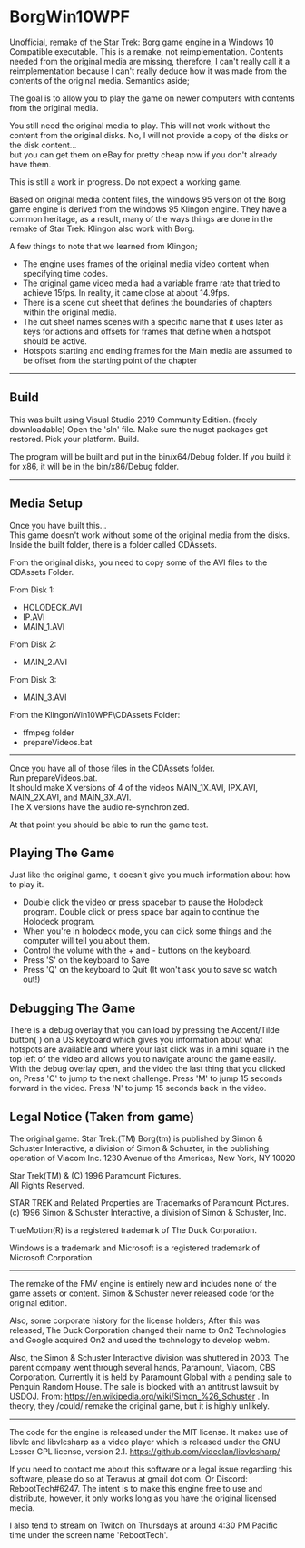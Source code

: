 # BorgWin10WPF
 Unofficial, remake of the Star Trek: Borg game engine in a Windows 10 Compatible executable.  This is a remake, not reimplementation. Contents needed from the original media are missing, therefore, I can't really call it a reimplementation because I can't really deduce how it was made from the contents of the original media.  Semantics aside;

 The goal is to allow you to play the game on newer computers with contents from the original media.
 
 You still need the original media to play.  This will not work without the content from the original disks.   No, I will not provide a copy of the disks or the disk content…  
 but you can get them on eBay for pretty cheap now if you don't already have them.

 This is still a work in progress.  Do not expect a working game.

 Based on original media content files, the windows 95 version of the Borg game engine is derived from the windows 95 Klingon engine. They have a common heritage, as a result, many of the ways things are done in the remake of Star Trek: Klingon also work with Borg.

 A few things to note that we learned from Klingon;
  - The engine uses frames of the original media video content when specifying time codes.
  - The original game video media had a variable frame rate that tried to achieve 15fps.  In reality, it came close at about 14.9fps.
  - There is a scene cut sheet that defines the boundaries of chapters within the original media.
  - The cut sheet names scenes with a specific name that it uses later as keys for actions and offsets for frames that define when a hotspot should be active.
  - Hotspots starting and ending frames for the Main media are assumed to be offset from the starting point of the chapter

---
 
## Build
This was built using Visual Studio 2019 Community Edition.  (freely downloadable)
Open the 'sln' file.   Make sure the nuget packages get restored.  Pick your platform.  Build.

The program will be built and put in the bin/x64/Debug folder.  If you build it for x86, it will be in the bin/x86/Debug folder.

---

## Media Setup
Once you have built this...  
This game doesn't work without some of the original media from the disks.
Inside the built folder, there is a folder called CDAssets.

From the original disks, you need to copy some of the AVI files to the CDAssets Folder.

From Disk 1:

- HOLODECK.AVI
- IP.AVI 
- MAIN_1.AVI

From Disk 2: 
- MAIN_2.AVI

From Disk 3: 
- MAIN_3.AVI

From the KlingonWin10WPF\CDAssets Folder:
- ffmpeg folder 
- prepareVideos.bat 

---
Once you have all of those files in the CDAssets folder.  
Run prepareVideos.bat.   
It should make X versions of 4 of the videos MAIN_1X.AVI, IPX.AVI, MAIN_2X.AVI, and MAIN_3X.AVI.  
The X versions have the audio re-synchronized.

At that point you should be able to run the game test.

## Playing The Game

Just like the original game, it doesn't give you much information about how to play it.  

- Double click the video or press spacebar to pause the Holodeck program.  Double click or press space bar again to continue the Holodeck program.
- When you're in holodeck mode, you can click some things and the computer will tell you about them.
- Control the volume with the + and - buttons on the keyboard.
- Press 'S' on the keyboard to Save
- Press 'Q' on the keyboard to Quit (It won't ask you to save so watch out!)


## Debugging The Game

There is a debug overlay that you can load by pressing the Accent/Tilde button(`) on a US keyboard which gives you information about what hotspots are available and where your last click was in a mini square in the top left of the video and allows you to navigate around the game easily.
With the debug overlay open, and the video the last thing that you clicked on, 
Press 'C' to jump to the next challenge.
Press 'M' to jump 15 seconds forward in the video.
Press 'N' to jump 15 seconds back in the video.

## Legal Notice (Taken from game)

The original game:  Star Trek:(TM) Borg(tm) is published by Simon & Schuster Interactive, 
a division of Simon & Schuster, 
in the publishing operation of Viacom Inc. 
1230 Avenue of the Americas, New York, NY 10020

Star Trek(TM) & (C) 1996 Paramount Pictures.  
All Rights Reserved. 

STAR TREK and Related Properties are Trademarks of Paramount Pictures. 
(c) 1996 Simon & Schuster Interactive, a division of Simon & Schuster, Inc.

TrueMotion(R) is a registered trademark of The Duck Corporation.

Windows is a trademark and Microsoft is a registered trademark of Microsoft Corporation.

---

The remake of the FMV engine is entirely new and includes none of the game assets or content.  Simon & Schuster never released code for the original edition. 

Also, some corporate history for the license holders;
After this was released, The Duck Corporation changed their name to On2 Technologies and Google acquired On2 and used the technology to develop webm.

Also, the Simon & Schuster Interactive division was shuttered in 2003.  The parent company went through several hands, Paramount, Viacom, CBS Corporation. Currently it is held by Paramount Global with a pending sale to Penguin Random House.  The sale is blocked with an antitrust lawsuit by USDOJ.
From: https://en.wikipedia.org/wiki/Simon_%26_Schuster .   In theory, they /could/ remake the original game, but it is highly unlikely.

---

The code for the engine is released under the MIT license. It makes use of libvlc and libvlcsharp as a video player which is released under the GNU Lesser GPL license, version 2.1. https://github.com/videolan/libvlcsharp/ 

If you need to contact me about this software or a legal issue regarding this software, please do so at Teravus at gmail dot com.  Or Discord: RebootTech#6247. The intent is to make this engine free to use and distribute, however, it only works long as you have the original licensed media.

I also tend to stream on Twitch on Thursdays at around 4:30 PM Pacific time under the screen name 'RebootTech'.
